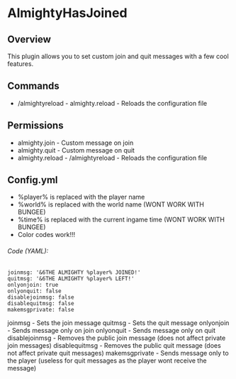 # AlmightyHasJoined
## Overview
This plugin allows you to set custom join and quit messages with a few cool features.

## Commands
- /almightyreload - almighty.reload - Reloads the configuration file


## Permissions
- almighty.join - Custom message on join
- almighty.quit - Custom message on quit
- almighty.reload - /almightyreload - Reloads the configuration file


## Config.yml
- %player% is replaced with the player name
- %world% is replaced with the world name (WONT WORK WITH BUNGEE)
- %time% is replaced with the current ingame time (WONT WORK WITH BUNGEE)
- Color codes work!!!

###### Code (YAML):
```
joinmsg: '&6THE ALMIGHTY %player% JOINED!'
quitmsg: '&6THE ALMIGHTY %player% LEFT!'
onlyonjoin: true
onlyonquit: false
disablejoinmsg: false
disablequitmsg: false
makemsgprivate: false
```
joinmsg - Sets the join message
quitmsg - Sets the quit message
onlyonjoin - Sends message only on join
onlyonquit - Sends message only on quit
disablejoinmsg - Removes the public join message (does not affect private join messages)
disablequitmsg - Removes the public quit message (does not affect private quit messages)
makemsgprivate - Sends message only to the player (useless for quit messages as the player wont receive the message)
